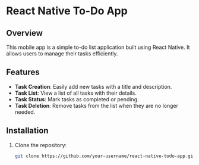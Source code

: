 # React Native To-Do App

## Overview

This mobile app is a simple to-do list application built using React Native. It allows users to manage their tasks efficiently.

## Features

- **Task Creation**: Easily add new tasks with a title and description.
- **Task List**: View a list of all tasks with their details.
- **Task Status**: Mark tasks as completed or pending.
- **Task Deletion**: Remove tasks from the list when they are no longer needed.



## Installation

1. Clone the repository:

   ```bash
   git clone https://github.com/your-username/react-native-todo-app.git
